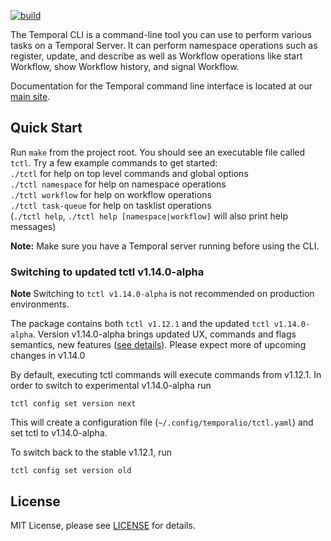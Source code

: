 [![build](https://github.com/temporalio/tctl/actions/workflows/test.yml/badge.svg)](https://github.com/temporalio/tctl/actions/workflows/test.yml)

The Temporal CLI is a command-line tool you can use to perform various tasks on a Temporal Server. It can perform namespace operations such as register, update, and describe as well as Workflow operations like start Workflow, show Workflow history, and signal Workflow.

Documentation for the Temporal command line interface is located at our [main site](https://docs.temporal.io/docs/system-tools/tctl).

## Quick Start
Run `make` from the project root. You should see an executable file called `tctl`. Try a few example commands to 
get started:   
`./tctl` for help on top level commands and global options   
`./tctl namespace` for help on namespace operations  
`./tctl workflow` for help on workflow operations  
`./tctl task-queue` for help on tasklist operations  
(`./tctl help`, `./tctl help [namespace|workflow]` will also print help messages)

**Note:** Make sure you have a Temporal server running before using the CLI.

### Switching to updated tctl v1.14.0-alpha

**Note** Switching to `tctl v1.14.0-alpha` is not recommended on production environments.

The package contains both `tctl v1.12.1` and the updated `tctl v1.14.0-alpha`. Version v1.14.0-alpha brings updated UX, commands and flags semantics, new features ([see details](https://github.com/temporalio/proposals/tree/master/cli)). Please expect more of upcoming changes in v1.14.0

By default, executing tctl commands will execute commands from v1.12.1. In order to switch to experimental v1.14.0-alpha run

```
tctl config set version next
```

This will create a configuration file (`~/.config/temporalio/tctl.yaml`) and set tctl to v1.14.0-alpha.

To switch back to the stable v1.12.1, run

```
tctl config set version old
```

## License

MIT License, please see [LICENSE](https://github.com/temporalio/tctl/blob/master/LICENSE) for details.
